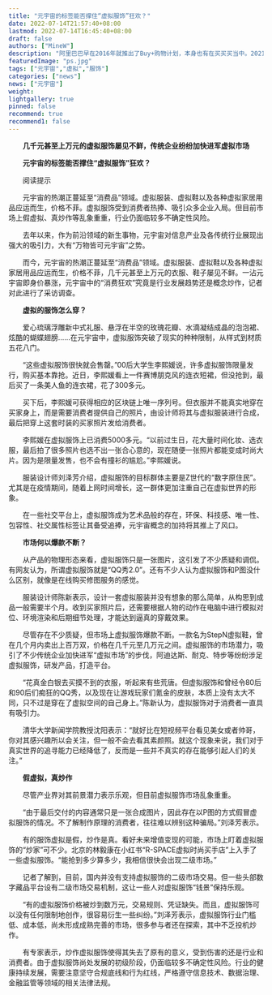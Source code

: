 ```yaml
---
title: "元宇宙的标签能否撑住“虚拟服饰”狂欢？"
date: 2022-07-14T21:57:40+08:00
lastmod: 2022-07-14T16:45:40+08:00
draft: false
authors: ["MineW"]
description: "阿里巴巴早在2016年就推出了Buy+购物计划，本身也有在买买买当中。2021年的云栖大会上则是向大众展示了其在AR/VR领域的布局以及应用。随着科技圈刮起元宇宙风潮，阿里巴巴也在达摩院中成立了XR实验室，专门研究元宇宙相关技术。"
featuredImage: "ps.jpg"
tags: ["元宇宙","虚拟","服饰"]
categories: ["news"]
news: ["元宇宙"]
weight: 
lightgallery: true
pinned: false
recommend: true
recommend1: false
---
```




　　**几千元甚至上万元的虚拟服饰屡见不鲜，传统企业纷纷加快进军虚拟市场**

　　**元宇宙的标签能否撑住“虚拟服饰”狂欢？**



　　阅读提示

　　元宇宙的热潮正蔓延至“消费品”领域。虚拟服装、虚拟鞋以及各种虚拟家居用品应运而生，价格不菲。虚拟服饰受到消费者热捧、吸引众多企业入局。但目前市场上假虚拟、真炒作等乱象重重，行业仍面临较多不确定性风险。

　　去年以来，作为前沿领域的新生事物，元宇宙对信息产业及各传统行业展现出强大的吸引力，大有“万物皆可元宇宙”之势。

　　而今，元宇宙的热潮正蔓延至“消费品”领域。虚拟服装、虚拟鞋以及各种虚拟家居用品应运而生，价格不菲，几千元甚至上万元的衣服、鞋子屡见不鲜。一沾元宇宙即身价暴涨，元宇宙中的“消费狂欢”究竟是行业发展趋势还是概念炒作，记者对此进行了采访调查。

　　**虚拟的服饰怎么穿？**

　　爱心琉璃浮雕新中式礼服、悬浮在半空的玫瑰花瓣、水滴凝结成晶的泡泡裙、炫酷的蝴蝶翅膀……在元宇宙中，虚拟服饰突破了现实的种种限制，从样式到材质五花八门。

　　“这些虚拟服饰很快就会售罄。”00后大学生李熙媛说，许多虚拟服饰限量发行，购买基本靠抢。近日，李熙媛看上一件赛博朋克风的连衣短裙，但没抢到，最后买了一条美人鱼的连衣裙，花了300多元。

　　买下后，李熙媛可获得相应的区块链上唯一序列号。但衣服并不能真实地穿在买家身上，而是需要消费者提供自己的照片，由设计师将其与虚拟服装进行合成，最后把穿上这套时装的买家照片发给消费者。

　　李熙媛在虚拟服饰上已消费5000多元。“以前过生日，花大量时间化妆、选衣服，最后拍了很多照片也选不出一张合心意的，现在随便一张照片都能变成时尚大片。因为是限量发售，也不会有撞衫的尴尬。”李熙媛说。

　　服装设计师刘泽芳介绍，虚拟服饰的目标群体主要是Z世代的“数字原住民”。尤其是在疫情期间，随着上网时间增长，这一群体更加注重自己在虚拟世界的形象。

　　在一些社交平台上，虚拟服饰成为艺术品般的存在，环保、科技感、唯一性、包容性、社交属性标签让其备受追捧，元宇宙概念的加持将其推上了风口。

　　**市场何以爆款不断？**

　　从产品的物理形态来看，虚拟服饰只是一张图片，这引发了不少质疑和调侃。有网友认为，所谓虚拟服饰就是“QQ秀2.0”。还有不少人认为虚拟服饰和P图没什么区别，就像是在线购买修图服务的感觉。

　　服装设计师陈新表示，设计一套虚拟服装并没有想象的那么简单，从构思到成品一般需要半个月。收到买家照片后，还需要根据人物的动作在电脑中进行模拟对位、环境渲染和后期细节处理，才能达到逼真的穿戴效果。

　　尽管存在不少质疑，但市场上虚拟服饰爆款不断。一款名为StepN虚拟鞋，曾在几个月内卖出上百万双，价格在几千元至几万元之间。虚拟服饰的市场潜力，吸引了不少传统企业加快进军“虚拟市场”的步伐，阿迪达斯、耐克、特步等纷纷涉足虚拟服饰，研发产品，打造平台。

　　“花真金白银去买摸不到的衣服，听起来有些荒唐。但虚拟服饰和曾经令80后和90后们痴狂的QQ秀，以及现在让游戏玩家们氪金的皮肤，本质上没有太大不同，只不过是穿在了虚拟空间的自己身上。”陈新认为，虚拟服饰对于消费者一直具有吸引力。

　　清华大学新闻学院教授沈阳表示：“就好比在短视频平台看见美女或者帅哥，你对其感兴趣所以会关注，但一般不会去看其素颜照。就这个现象来说，我们对于真实世界的追寻能力已经降低了，反而是一些并不真实的存在能够引起人们的关注。”

　　**假虚拟，真炒作**

　　尽管产业界对其前景潜力表示乐观，但目前虚拟服饰市场乱象重重。

　　“由于最后交付的内容通常只是一张合成图片，因此存在以P图的方式假冒虚拟服饰的情况。不了解制作原理的消费者，往往难以辨别这种骗局。”刘泽芳表示。

　　有的服饰虚拟是假，炒作是真。看好未来增值变现的可能，市场上盯着虚拟服饰的“炒家”可不少。北京的林毅康在小红书“R-SPACE虚拟时尚买手店”上入手了一些虚拟服饰。“能抢到多少算多少，我相信很快会出现二级市场。”

　　记者了解到，目前，国内并没有支持虚拟服饰的二级市场交易。但一些头部数字藏品平台设有二级市场交易机制，这让一些人对虚拟服饰“钱景”保持乐观。

　　“有的虚拟服饰价格被炒到数万元，交易规则、凭证缺失。而且，虚拟服饰可以没有任何限制地创作，很容易衍生一些纠纷。”刘泽芳表示，虚拟服饰行业门槛低、成本低，尚未形成成熟完善的市场，很多参与者还在探索，其中不乏投机炒作。

　　有专家表示，炒作虚拟服饰使得其失去了原有的意义，受到伤害的还是行业和消费者。由于虚拟服饰尚处发展的初级阶段，仍面临较多不确定性风险。行业的健康持续发展，需要注意坚守合规底线和行为红线，严格遵守信息技术、数据治理、金融监管等领域的相关法律法规。